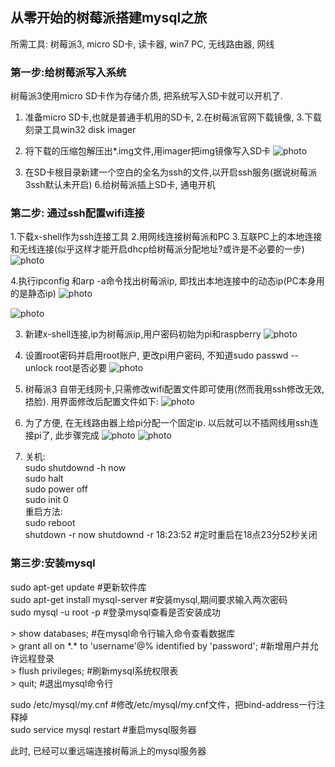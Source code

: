 ##  从零开始的树莓派搭建mysql之旅  
所需工具:	 树莓派3, micro SD卡, 读卡器, win7 PC, 无线路由器, 网线


### 第一步:给树莓派写入系统

树莓派3使用micro SD卡作为存储介质, 把系统写入SD卡就可以开机了.
1. 准备micro SD卡,也就是普通手机用的SD卡,
2.在树莓派官网下载镜像,
3.下载刻录工具win32 disk imager
4. 将下载的压缩包解压出*.img文件,用imager把img镜像写入SD卡
![photo](https://github.com/Jingle-seven/demos/blob/master/support/article/img/6632384980629046560.png)   

 
5. 在SD卡根目录新建一个空白的全名为ssh的文件,以开启ssh服务(据说树莓派3ssh默认未开启)
6.给树莓派插上SD卡, 通电开机

### 第二步: 通过ssh配置wifi连接
1.下载x-shell作为ssh连接工具
2.用网线连接树莓派和PC
3.互联PC上的本地连接和无线连接(似乎这样才能开启dhcp给树莓派分配地址?或许是不必要的一步)  
![photo](https://github.com/Jingle-seven/demos/blob/master/support/article/img/6632256337768606213.png) 


4.执行ipconfig 和arp -a命令找出树莓派ip, 即找出本地连接中的动态ip(PC本身用的是静态ip)
![photo](https://github.com/Jingle-seven/demos/blob/master/support/article/img/6632115600282918166.png) 

![photo](https://github.com/Jingle-seven/demos/blob/master/support/article/img/6632482837163928025.png) 
  
3. 新建x-shell连接,ip为树莓派ip,用户密码初始为pi和raspberry
![photo](https://github.com/Jingle-seven/demos/blob/master/support/article/img/6632159580748034151.png)  
4. 设置root密码并启用root账户, 更改pi用户密码, 不知道sudo passwd --unlock root是否必要
![photo](https://github.com/Jingle-seven/demos/blob/master/support/article/img/6632051828608513662.png)  
5. 树莓派3 自带无线网卡,只需修改wifi配置文件即可使用(然而我用ssh修改无效, 捂脸). 用界面修改后配置文件如下:
![photo](https://github.com/Jingle-seven/demos/blob/master/support/article/img/6632006748631770205.png)  
6. 为了方便, 在无线路由器上给pi分配一个固定ip. 以后就可以不插网线用ssh连接pi了, 此步骤完成
![photo](https://github.com/Jingle-seven/demos/blob/master/support/article/img/6631922086236438262.png) 
![photo](https://github.com/Jingle-seven/demos/blob/master/support/article/img/6631948474515504444.png) 

7. 关机:  
sudo shutdownd -h now  
sudo halt  
sudo power off  
sudo init 0  
重启方法:  
sudo   reboot  
shutdown -r now 
shutdownd -r 18:23:52  #定时重启在18点23分52秒关闭 
 
### 第三步:安装mysql

sudo apt-get update 				    #更新软件库  
sudo apt-get install mysql-server 		#安装mysql,期间要求输入两次密码  
sudo mysql -u root -p 				    #登录mysql查看是否安装成功  

\> show databases; 									#在mysql命令行输入命令查看数据库  
\> grant all on \*.\* to 'username'@% identified by 'password'; 	#新增用户并允许远程登录  
\> flush privileges; 									#刷新mysql系统权限表  
\> quit; 											#退出mysql命令行   

sudo /etc/mysql/my.cnf  				#修改/etc/mysql/my.cnf文件，把bind-address一行注释掉  
sudo service mysql restart 			#重启mysql服务器  

此时, 已经可以重远端连接树莓派上的mysql服务器
